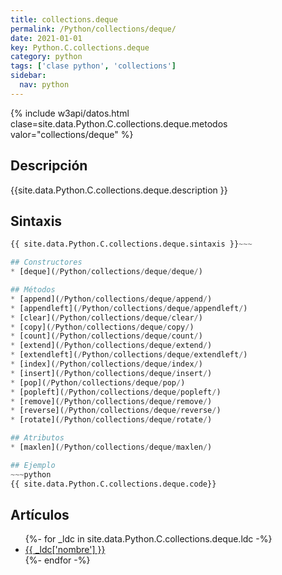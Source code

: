 ```yaml
---
title: collections.deque
permalink: /Python/collections/deque/
date: 2021-01-01
key: Python.C.collections.deque
category: python
tags: ['clase python', 'collections']
sidebar: 
  nav: python
---
```


{% include w3api/datos.html clase=site.data.Python.C.collections.deque.metodos valor="collections/deque" %}

## Descripción
{{site.data.Python.C.collections.deque.description }}

## Sintaxis
~~~python
{{ site.data.Python.C.collections.deque.sintaxis }}~~~

## Constructores
* [deque](/Python/collections/deque/deque/)

## Métodos
* [append](/Python/collections/deque/append/)
* [appendleft](/Python/collections/deque/appendleft/)
* [clear](/Python/collections/deque/clear/)
* [copy](/Python/collections/deque/copy/)
* [count](/Python/collections/deque/count/)
* [extend](/Python/collections/deque/extend/)
* [extendleft](/Python/collections/deque/extendleft/)
* [index](/Python/collections/deque/index/)
* [insert](/Python/collections/deque/insert/)
* [pop](/Python/collections/deque/pop/)
* [popleft](/Python/collections/deque/popleft/)
* [remove](/Python/collections/deque/remove/)
* [reverse](/Python/collections/deque/reverse/)
* [rotate](/Python/collections/deque/rotate/)

## Atributos
* [maxlen](/Python/collections/deque/maxlen/)

## Ejemplo
~~~python
{{ site.data.Python.C.collections.deque.code}}
~~~

## Artículos
<ul>
{%- for _ldc in site.data.Python.C.collections.deque.ldc -%}
   <li>
       <a href="{{_ldc['url'] }}">{{ _ldc['nombre'] }}</a>
   </li>
{%- endfor -%}
</ul>
